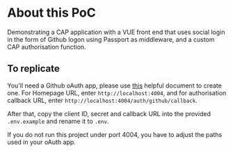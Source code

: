 # About this PoC

Demonstrating a CAP application with a VUE front end that uses social login in the form of Github logon using Passport as middleware, and a custom CAP authorisation function. 

## To replicate

You'll need a Github oAuth app, please use [this](https://docs.github.com/en/developers/apps/building-oauth-apps/creating-an-oauth-app) helpful document to create one. For Homepage URL, enter `http://localhost:4004`, and for authorisation callback URL, enter `http://localhost:4004/auth/github/callback`.

After that, copy the client ID, secret and callback URL into the provided `.env.example` and rename it to `.env`. 

If you do not run this project under port 4004, you have to adjust the paths used in your oAuth app. 